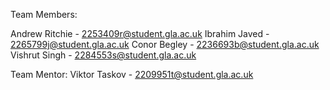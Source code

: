 Team Members:

Andrew Ritchie - 2253409r@student.gla.ac.uk
Ibrahim Javed  - 2265799j@student.gla.ac.uk
Conor Begley   - 2236693b@student.gla.ac.uk
Vishrut Singh  - 2284553s@student.gla.ac.uk

Team Mentor:
Viktor Taskov - 2209951t@student.gla.ac.uk
